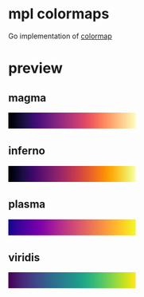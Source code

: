 # mpl colormaps

Go implementation of [colormap](http://bids.github.io/colormap/)

# preview

## magma

![magma](images/magma.png)

## inferno

![inferno](images/inferno.png)

## plasma

![plasma](images/plasma.png)

## viridis

![viridis](images/viridis.png)
